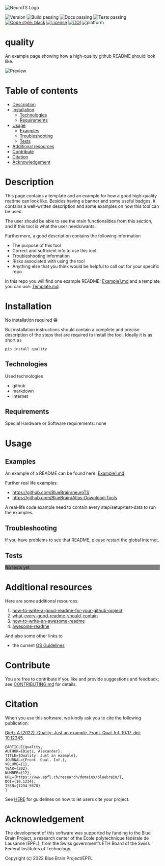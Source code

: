 ![NeuroTS Logo](images/quality.jpg)

![Version](https://img.shields.io/badge/version-1.0.0-blue)
![Build passing](https://img.shields.io/badge/build-passing-success)
![Docs passing](https://img.shields.io/badge/docs-passing-success)
![Tests passing](https://img.shields.io/badge/tests-passing-success)
[![Code style: black](https://img.shields.io/badge/code%20style-black-000000.svg)](https://github.com/psf/black)
[![License](https://img.shields.io/badge/License-GPLv3-blue)](https://github.com/BlueBrain/NeuroTS/blob/main/LICENSE.txt)
[![DOI](https://img.shields.io/badge/DOI-10.1101/2020.04.15.040410-blue)](https://doi.org/10.1101/2020.04.15.040410)
![platform](https://img.shields.io/badge/platform-ios_|_linux_|_windows-lightgray)

# quality

An example page showing how a high-quality github README should look like.

![Preview]()

# Table of contents

- [Description](#description)
- [Installation](#installation)
   -  [Technologies](#technologies)
   -  [Requirements](#requirements)
- [Usage](#usage)
   - [Examples](#examples)
   - [Troubleshooting](#troubleshooting)
   - [Tests](#tests)
- [Additional resources](#additional-resources)
- [Contribute](#contribute)
- [Citation](#citation)
- [Acknowledgement](#acknowledgment)


# Description

This page contains a template and an example for how a good high-quality readme can look like. Besides having a banner and some useful badges, it contains a well-written description and some examples on how this tool can be used. 

The user should be able to see the main functionalities from this section, and if this tool is what the user needs/wants. 

Furthermore, a good description contains the following information

* The purpose of this tool
* Correct and sufficient info to use this tool
* Troubleshooting information
* Risks associated with using the tool
* Anything else that you think would be helpful to call out for your specific repo

In this repo you will find one example README: [Example1.md](Example1.md) and a template you can use: [Template.md](Template.md).

# Installation

No installation required :grin:

But installation instructions should contain a complete and precise description of the steps that are required to install the tool. Ideally it is as short as 

`pip install quality`

## Technologies

Used technologies

- github
- markdown
- internet


## Requirements

Special Hardware or Software requirements: none

# Usage

## Examples

An example of a README can be found here: [Example1.md](Example1.md).

Further real life examples:

* https://github.com/BlueBrain/neuroTS
* https://github.com/BlueBrain/Atlas-Download-Tools

A real-life code example need to contain every step/setup/test-data to run the examples. 

## Troubleshooting

If you have problems to see that README, please restart the global internet.

## Tests

<div style="background-color:grey">No tests yet</div>

# Additional resources

Here are some additional resources:

1. [how-to-write-a-good-readme-for-your-github-project](https://bulldogjob.com/readme/how-to-write-a-good-readme-for-your-github-project)
2. [what-every-good-readme-should-contain](https://levelup.gitconnected.com/what-every-good-readme-should-contain-d6a07d1b39f)
3. [how-to-write-an-awesome-readme](https://towardsdatascience.com/how-to-write-an-awesome-readme-68bf4be91f8b)
4. [awesome-readme](https://github.com/navendu-pottekkat/awesome-readme/blob/master/README-template.md)

And also some other links to

* the current [OS Guidelines](https://bbpteam.epfl.ch/project/spaces/display/BBPSTD/7-2.+OS+Quality+Requirements)

# Contribute

You are free to contribute if you like and provide suggestions and feedback; see [CONTRIBUTING.md](CONTRIBUTING.md) for details.


# Citation
 
When you use this software, we kindly ask you to cite the following publication:
 
[Dietz A (2022). Quality: Just an example. Front. Qual. Inf. 10:17. doi: 10.12345](https://www.epfl.ch/research/domains/bluebrain/).
 
```
@ARTICLE{quality,
AUTHOR={Dietz, Alexander},  
TITLE={Quality: Just an example},
JOURNAL={Front. Qual. Inf.},
VOLUME={1},
YEAR={202},
NUMBER={12},
URL={https://www.epfl.ch/research/domains/bluebrain/},
DOI={10.1234},
ISSN={1234-5678}
}
``` 

See [HERE](https://bbpteam.epfl.ch/project/spaces/pages/viewpage.action?pageId=89589507) for guidelines on how to let users cite your project.

# Acknowledgement

The development of this software was supported by funding to the Blue Brain Project, a research center of the École polytechnique fédérale de Lausanne (EPFL), from the Swiss government’s ETH Board of the Swiss Federal Institutes of Technology.

Copyright (c) 2022 Blue Brain Project/EPFL

